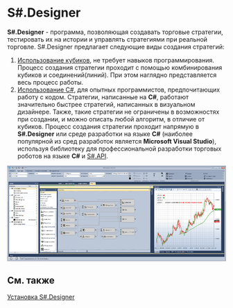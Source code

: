 # S\#.Designer

**S\#.Designer** \- программа, позволяющая создавать торговые стратегии, тестировать их на истории и управлять стратегиями при реальной торговле. S\#.Designer предлагает следующие виды создания стратегий: 

1. [Использование кубиков](Designer_Creating_strategy_out_of_blocks.md), не требует навыков программирования. Процесс создания стратегии проходит с помощью комбинирования кубиков и соединений(линий). При этом наглядно представляется весь процесс работы.
2. [Использование C\#](Designer_Creating_strategy_from_code.md), для опытных программистов, предпочитающих работу с кодом. Стратегии, написанные на **C\#**, работают значительно быстрее стратегий, написанных в визуальном дизайнере. Также, такие стратегии не ограничены в возможностях при создании, и можно описать любой алгоритм, в отличие от кубиков. Процесс создания стратегии проходит напрямую в **S\#.Designer** или среде разработки на языке **C\#** (наиболее популярной из сред разработок является **Microsoft Visual Studio**), используя библиотеку для профессиональной разработки торговых роботов на языке **C\#** и [S\#.API](StockSharpAbout.md).

![StockSharpTitle 0](../images/StockSharpTitle_0.png)

## См. также

[Установка S\#.Designer](Designer_Installation.md)
